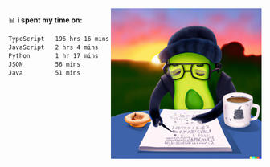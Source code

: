   <a href="https://labs.openai.com/s/SDpMzMDOjceb9FnPC9VOoBlW">
    <img align="right" alt="png" src="https://raw.githubusercontent.com/raghavan/raghavan/main/dalle_avocado.png" width="300" />
  </a>

📊 **i spent my time on:**
<!--START_SECTION:waka-->

```txt
TypeScript   196 hrs 16 mins ████████████████████████░   96.13 %
JavaScript   2 hrs 4 mins    ▒░░░░░░░░░░░░░░░░░░░░░░░░   01.02 %
Python       1 hr 17 mins    ░░░░░░░░░░░░░░░░░░░░░░░░░   00.63 %
JSON         56 mins         ░░░░░░░░░░░░░░░░░░░░░░░░░   00.46 %
Java         51 mins         ░░░░░░░░░░░░░░░░░░░░░░░░░   00.42 %
```

<!--END_SECTION:waka-->

